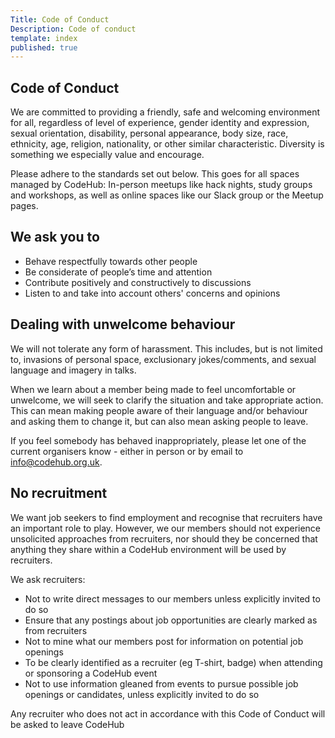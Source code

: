 ```yaml
---
Title: Code of Conduct
Description: Code of conduct
template: index
published: true
---
```


## Code of Conduct

<div class="intro inner">
<p>We are committed to providing a friendly, safe and welcoming environment for all, regardless of level of experience, gender identity and expression, sexual orientation, disability, personal appearance, body size, race, ethnicity, age, religion, nationality, or other similar characteristic. Diversity is something we especially value and encourage.
</p>
</div>


Please adhere to the standards set out below. This goes for all spaces managed by CodeHub: In-person meetups like hack nights, study groups and workshops, as well as online spaces like our Slack group or the Meetup pages.

## We ask you to

* Behave respectfully towards other people
* Be considerate of people’s time and attention
* Contribute positively and constructively to discussions
* Listen to and take into account others' concerns and opinions

## Dealing with unwelcome behaviour

We will not tolerate any form of harassment. This includes, but is not limited to, invasions of personal space, exclusionary jokes/comments, and sexual language and imagery in talks.

When we learn about a member being made to feel uncomfortable or unwelcome, we will seek to clarify the situation and take appropriate action. This can mean making people aware of their language and/or behaviour and asking them to change it, but can also mean asking people to leave.

If you feel somebody has behaved inappropriately, please let one of the current organisers know - either in person or by email to [info@codehub.org.uk](mailto:info@codehub.org.uk). 

## No recruitment

We want job seekers to find employment and recognise that recruiters have an important role to play.  However, we our members should not experience unsolicited approaches from recruiters, nor should they be concerned that anything they share within a CodeHub environment will be used by recruiters.  

We ask recruiters:

* Not to write direct messages to our members unless explicitly invited to do so
* Ensure that any postings about job opportunities are clearly marked as from recruiters
* Not to mine what our members post for information on potential job openings
* To be clearly identified as a recruiter (eg T-shirt, badge) when attending or sponsoring a CodeHub event
* Not to use information gleaned from events to pursue possible job openings or candidates, unless explicitly invited to do so

Any recruiter who does not act in accordance with this Code of Conduct will be asked to leave CodeHub

